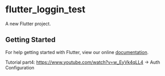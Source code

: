 # flutter_loggin_test

A new Flutter project.

## Getting Started

For help getting started with Flutter, view our online
[documentation](https://flutter.io/).

Tutorial part4: https://www.youtube.com/watch?v=w_EyVk4qLL4
  -> Auth Configuration